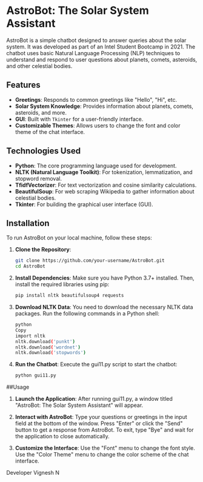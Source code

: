 # AstroBot: The Solar System Assistant


AstroBot is a simple chatbot designed to answer queries about the solar system. It was developed as part of an Intel Student Bootcamp in 2021. The chatbot uses basic Natural Language Processing (NLP) techniques to understand and respond to user questions about planets, comets, asteroids, and other celestial bodies.

## Features

- **Greetings**: Responds to common greetings like "Hello", "Hi", etc.
- **Solar System Knowledge**: Provides information about planets, comets, asteroids, and more.
- **GUI**: Built with `Tkinter` for a user-friendly interface.
- **Customizable Themes**: Allows users to change the font and color theme of the chat interface.

## Technologies Used

- **Python**: The core programming language used for development.
- **NLTK (Natural Language Toolkit)**: For tokenization, lemmatization, and stopword removal.
- **TfidfVectorizer**: For text vectorization and cosine similarity calculations.
- **BeautifulSoup**: For web scraping Wikipedia to gather information about celestial bodies.
- **Tkinter**: For building the graphical user interface (GUI).

## Installation

To run AstroBot on your local machine, follow these steps:

1. **Clone the Repository**:
   ```bash
   git clone https://github.com/your-username/AstroBot.git
   cd AstroBot
2. **Install Dependencies**:
Make sure you have Python 3.7+ installed. Then, install the required libraries using pip:
   ```bash
   pip install nltk beautifulsoup4 requests
3. **Download NLTK Data**:
You need to download the necessary NLTK data packages. Run the following commands in a Python shell:
   ```bash
   python
   Copy
   import nltk
   nltk.download('punkt')
   nltk.download('wordnet')
   nltk.download('stopwords')
4. **Run the Chatbot**:
Execute the gui11.py script to start the chatbot:
   ```bash
   python gui11.py

##Usage
1. **Launch the Application**:
After running gui11.py, a window titled "AstroBot: The Solar System Assistant" will appear.

2. **Interact with AstroBot**:
Type your questions or greetings in the input field at the bottom of the window.
Press "Enter" or click the "Send" button to get a response from AstroBot.
To exit, type "Bye" and wait for the application to close automatically.

3. **Customize the Interface**:
Use the "Font" menu to change the font style.
Use the "Color Theme" menu to change the color scheme of the chat interface.


Developer
Vignesh N
